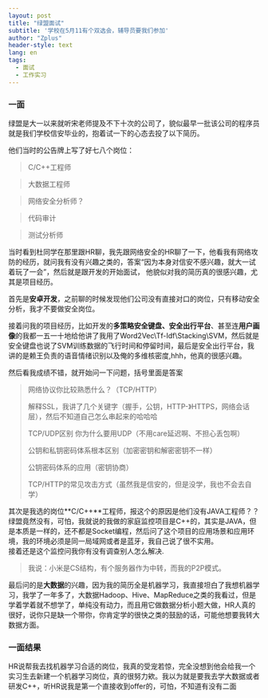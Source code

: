 ```yaml
---
layout: post
title: "绿盟面试"
subtitle: '学校在5月11有个双选会，辅导员要我们参加'
author: "Zplus"
header-style: text
lang: en
tags:
  - 面试
  - 工作实习
---
```


### 一面

绿盟是大一以来就听宋老师提及不下十次的公司了，貌似最早一批该公司的程序员就是我们学校信安毕业的，抱着试一下的心态去投了以下简历。

他们当时的公告牌上写了好七八个岗位：
> C/C++工程师

> 大数据工程师

> 网络安全分析师？

> 代码审计

> 测试分析师

当时看到杜同学在那里跟HR聊，我先跟网络安全的HR聊了一下，他看我有网络攻防的经历，就问我有没有兴趣之类的，答案“因为本身对信安不感兴趣，就大一试着玩了一会”，然后就是跟开发的开始面试，	 他貌似对我的简历真的很感兴趣，尤其是项目经历。

首先是**安卓开发**，之前聊的时候发现他们公司没有直接对口的岗位，只有移动安全分析，我才不要做安全岗位。

接着问我的项目经历，比如开发的**多策略安全键盘、安全出行平台**、甚至连**用户画像**的我都一五一十地给他讲了我用了Word2Vec\Tf-Idf\Stacking\SVM，然后就是安全键盘也说了SVM训练数据的飞行时间和停留时间，最后是安全出行平台，我讲的是赖王负责的语音情绪识别以及俺的多维核密度,hhh，他真的很感兴趣。

然后看我成绩不错，就开始问一下问题，括号里面是答案

> 网络协议你比较熟悉什么？（TCP/HTTP）
> 
> 解释SSL，我讲了几个关键字（握手，公钥，HTTP-》HTTPS，网络会话层），然后不知道自己怎么串起来的哈哈哈
> 
> TCP/UDP区别 你为什么要用UDP（不用care延迟啊、不担心丢包啊）
> 
> 公钥和私钥密码体系根本区别（加密密钥和解密密钥不一样）
> 
> 公钥密码体系的应用（密钥协商）
> 
> TCP/HTTP的常见攻击方式（虽然我是信安的，但是没学，我也不会去自学）


其次是我选的岗位**C/C++**工程师，报这个的原因是他们没有JAVA工程师？？绿盟竟然没有，可怕，我就说的我做的家庭监控项目是C++的，其实是JAVA，但是本质是一样的，还不都是Socket编程，然后问了这个项目的应用场景和应用环境，我的环境必须是同一局域网或者是蓝牙，我自己说了很不实用。<br>接着还是这个监控问我你有没有调查别人怎么解决.<br> 
> 我说：小米是CS结构，有个服务器作为中转，而我的P2P模式。

最后问的是**大数据**的兴趣，因为我的简历全是机器学习，我直接坦白了我想机器学习，我学了一年多了，大数据Hadoop、Hive、MapReduce之类的我看过，但是学着学着就不想学了，单纯没有动力，而且用它做数据分析小题大做，HR人真的很好，说你只是缺一个带你，你肯定学的很快之类的鼓励的话，可能他想要我转大数据方面。


### 一面结果

HR说帮我去找机器学习合适的岗位，我真的受宠若惊，完全没想到他会给我一个实习生去新建一个机器学习岗位，真的很努力欸。我以为就是要我去学大数据或者研发C++，听HR说我是第一个直接收到offer的，可怕，不知道有没有二面
